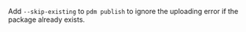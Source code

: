 Add `--skip-existing` to `pdm publish` to ignore the uploading error if the package already exists.
